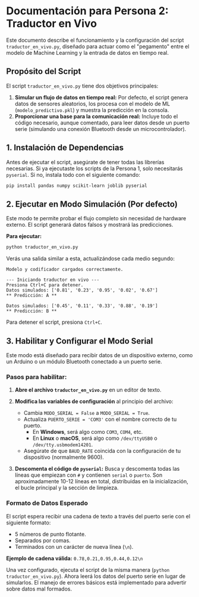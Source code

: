 # Documentación para Persona 2: Traductor en Vivo

Este documento describe el funcionamiento y la configuración del script `traductor_en_vivo.py`, diseñado para actuar como el "pegamento" entre el modelo de Machine Learning y la entrada de datos en tiempo real.

## Propósito del Script

El script `traductor_en_vivo.py` tiene dos objetivos principales:

1.  **Simular un flujo de datos en tiempo real:** Por defecto, el script genera datos de sensores aleatorios, los procesa con el modelo de ML (`modelo_predictivo.pkl`) y muestra la predicción en la consola.
2.  **Proporcionar una base para la comunicación real:** Incluye todo el código necesario, aunque comentado, para leer datos desde un puerto serie (simulando una conexión Bluetooth desde un microcontrolador).

## 1. Instalación de Dependencias

Antes de ejecutar el script, asegúrate de tener todas las librerías necesarias. Si ya ejecutaste los scripts de la Persona 1, solo necesitarás `pyserial`. Si no, instala todo con el siguiente comando:

```bash
pip install pandas numpy scikit-learn joblib pyserial
```

## 2. Ejecutar en Modo Simulación (Por defecto)

Este modo te permite probar el flujo completo sin necesidad de hardware externo. El script generará datos falsos y mostrará las predicciones.

**Para ejecutar:**

```bash
python traductor_en_vivo.py
```

Verás una salida similar a esta, actualizándose cada medio segundo:

```
Modelo y codificador cargados correctamente.

--- Iniciando traductor en vivo ---
Presiona Ctrl+C para detener.
Datos simulados: ['0.81', '0.23', '0.95', '0.02', '0.67']
** Predicción: A **

Datos simulados: ['0.45', '0.11', '0.33', '0.88', '0.19']
** Predicción: B **
```

Para detener el script, presiona `Ctrl+C`.

## 3. Habilitar y Configurar el Modo Serial

Este modo está diseñado para recibir datos de un dispositivo externo, como un Arduino o un módulo Bluetooth conectado a un puerto serie.

### Pasos para habilitar:

1.  **Abre el archivo `traductor_en_vivo.py`** en un editor de texto.

2.  **Modifica las variables de configuración** al principio del archivo:
    *   Cambia `MODO_SERIAL = False` a `MODO_SERIAL = True`.
    *   Actualiza `PUERTO_SERIE = 'COM3'` con el nombre correcto de tu puerto.
        *   En **Windows**, será algo como `COM3`, `COM4`, etc.
        *   En **Linux** o **macOS**, será algo como `/dev/ttyUSB0` o `/dev/tty.usbmodem14201`.
    *   Asegúrate de que `BAUD_RATE` coincida con la configuración de tu dispositivo (normalmente 9600).

3.  **Descomenta el código de `pyserial`:** Busca y descomenta todas las líneas que empiezan con `#` y contienen `serial` o `puerto`. Son aproximadamente 10-12 líneas en total, distribuidas en la inicialización, el bucle principal y la sección de limpieza.

### Formato de Datos Esperado

El script espera recibir una cadena de texto a través del puerto serie con el siguiente formato:
*   5 números de punto flotante.
*   Separados por comas.
*   Terminados con un carácter de nueva línea (`\n`).

**Ejemplo de cadena válida:** `0.78,0.21,0.95,0.44,0.12\n`

Una vez configurado, ejecuta el script de la misma manera (`python traductor_en_vivo.py`). Ahora leerá los datos del puerto serie en lugar de simularlos. El manejo de errores básicos está implementado para advertir sobre datos mal formados.